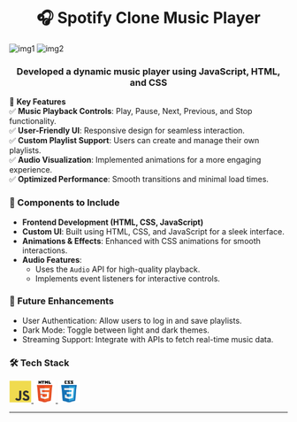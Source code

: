 <h1 align="center">🎧 Spotify Clone Music Player</h1>

 ![img1](https://github.com/user-attachments/assets/66ac8773-f7a3-4d48-9cf4-2ef6201830c3)
![img2](https://github.com/user-attachments/assets/992eeb2b-008d-4a5f-9af2-05457a4032d5)
 


<h3 align="center">Developed a dynamic music player using JavaScript, HTML, and CSS</h3>

<p align="left">
🚀 <strong>Key Features</strong><br>
✅ <strong>Music Playback Controls</strong>: Play, Pause, Next, Previous, and Stop functionality.<br>
✅ <strong>User-Friendly UI</strong>: Responsive design for seamless interaction.<br>
✅ <strong>Custom Playlist Support</strong>: Users can create and manage their own playlists.<br>
✅ <strong>Audio Visualization</strong>: Implemented animations for a more engaging experience.<br>
✅ <strong>Optimized Performance</strong>: Smooth transitions and minimal load times.<br>
</p>

<h3 align="left">🧩 Components to Include</h3>
<ul>
  <li><strong>Frontend Development (HTML, CSS, JavaScript)</strong></li>
  <li><strong>Custom UI</strong>: Built using HTML, CSS, and JavaScript for a sleek interface.</li>
  <li><strong>Animations & Effects</strong>: Enhanced with CSS animations for smooth interactions.</li>
  <li><strong>Audio Features</strong>: 
    <ul>
      <li>Uses the <code>Audio</code> API for high-quality playback.</li>
      <li>Implements event listeners for interactive controls.</li>
    </ul>
  </li>
</ul>

<h3 align="left">🔮 Future Enhancements</h3>
<ul>
  <li>User Authentication: Allow users to log in and save playlists.</li>
  <li>Dark Mode: Toggle between light and dark themes.</li>
  <li>Streaming Support: Integrate with APIs to fetch real-time music data.</li>
</ul>

<h3 align="left">🛠️ Tech Stack</h3>
<p align="left">
  <a href="https://developer.mozilla.org/en-US/docs/Web/JavaScript" target="_blank" rel="noreferrer"> 
    <img src="https://raw.githubusercontent.com/devicons/devicon/master/icons/javascript/javascript-original.svg" alt="javascript" width="40" height="40"/> 
  </a>
  <a href="https://www.w3.org/html/" target="_blank" rel="noreferrer"> 
    <img src="https://raw.githubusercontent.com/devicons/devicon/master/icons/html5/html5-original-wordmark.svg" alt="html5" width="40" height="40"/> 
  </a>
  <a href="https://www.w3schools.com/css/" target="_blank" rel="noreferrer"> 
    <img src="https://raw.githubusercontent.com/devicons/devicon/master/icons/css3/css3-original-wordmark.svg" alt="css3" width="40" height="40"/> 
  </a>
</p>

---




